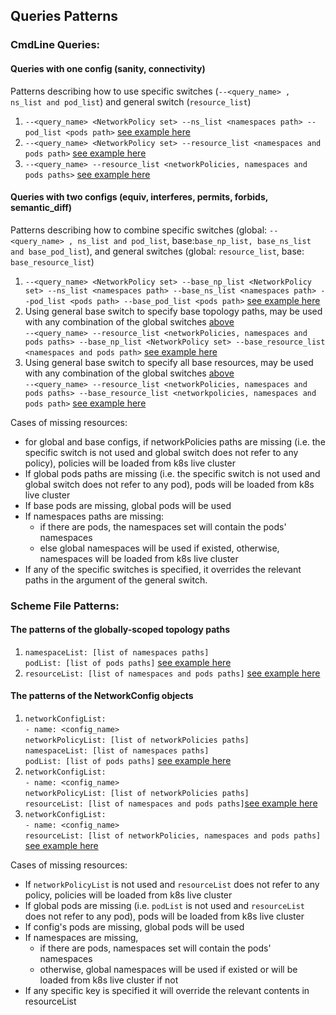 ## Queries Patterns
### CmdLine Queries:
#### Queries with one config (sanity, connectivity)
Patterns describing how to use specific switches (`--<query_name> , ns_list and pod_list`) and general switch (`resource_list`)
1. `--<query_name> <NetworkPolicy set> --ns_list <namespaces path> --pod_list <pods path>` [see example here](../tests/k8s_cmdline_tests.yaml#L1-L8)
2. `--<query_name> <NetworkPolicy set> --resource_list <namespaces and pods path>` [see example here](../tests/k8s_cmdline_tests.yaml#L232-L237) 
3. `--<query_name> --resource_list <networkPolicies, namespaces and pods paths>` [see example here](../tests/k8s_cmdline_tests.yaml#L239-L245) 
#### Queries with two configs (equiv, interferes, permits, forbids, semantic_diff)
Patterns describing how to combine specific switches (global: `--<query_name> , ns_list and pod_list`, base:`base_np_list, base_ns_list and base_pod_list`), and general switches (global: `resource_list`, base: `base_resource_list`)
1. `--<query_name> <NetworkPolicy set> --base_np_list <NetworkPolicy set> --ns_list <namespaces path> --base_ns_list <namespaces path> --pod_list <pods path> --base_pod_list <pods path>` [see example here](../tests/k8s_cmdline_tests.yaml#L88-L97) 
2. Using general base switch to specify base topology paths, may be used with any combination of the global switches [above](#queries-with-one-config)\
`--<query_name> --resource_list <networkPolicies, namespaces and pods paths> --base_np_list <NetworkPolicy set> --base_resource_list <namespaces and pods path>` [see example here](../tests/k8s_cmdline_tests.yaml#L274-L282)
3. Using general base switch to specify all base resources, may be used with any combination of the global switches [above](#queries-with-one-config)\
`--<query_name> --resource_list <networkPolicies, namespaces and pods paths> --base_resource_list <networkpolicies, namespaces and pods path>` [see example here](../tests/k8s_cmdline_tests.yaml#L293-L302)

Cases of missing resources:
- for global and base configs, if networkPolicies paths are missing (i.e. the specific switch is not used and global switch does not refer to any policy), policies will be loaded from k8s live cluster
- If global pods paths are missing (i.e. the specific switch is not used and global switch does not refer to any pod), pods will be loaded from k8s live cluster
- If base pods are missing, global pods will be used 
- If namespaces paths are missing:
    - if there are pods, the namespaces set will contain the pods' namespaces
    - else global namespaces will be used if existed, otherwise, namespaces will be loaded from k8s live cluster
- If any of the specific switches is specified, it overrides the relevant paths in the argument of the general switch.
    
### Scheme File Patterns:
#### The patterns of the globally-scoped topology paths
1. `namespaceList: [list of namespaces paths]`\
`podList: [list of pods paths]` [see example here](../tests/k8s_testcases/example_policies/demo_short/demo2-scheme.yaml#L1-L2)
2. `resourceList: [list of namespaces and pods paths]` [see example here ](../tests/k8s_testcases/example_policies/demo_short/demo1-topology-resourcelist-scheme.yaml#L1-L3)
#### The patterns of the NetworkConfig objects
1. `networkConfigList:`\
  `- name: <config_name>`\
    `networkPolicyList: [list of networkPolicies paths]`\
    `namespaceList: [list of namespaces paths]`\
    `podList: [list of pods paths]` [see example here](../tests/k8s_testcases/example_policies/tests-different-topologies/semanticDiff-different-topologies-scheme.yaml#L17-L22)
2. `networkConfigList:`\
  `- name: <config_name>`\
    `networkPolicyList: [list of networkPolicies paths]`\
    `resourceList: [list of namespaces and pods paths]`[see example here](../tests/k8s_testcases/example_policies/testcase10-nameSpace-podSelector/testcase10-all-resources-in-one-key-scheme.yaml#L5-L11)
3. `networkConfigList:`\
  `- name: <config_name>`\
    `resourceList: [list of networkPolicies, namespaces and pods paths]` [see example here ](../tests/k8s_testcases/example_policies/resourcelist-one-path-example/resource-path-scheme.yaml#L3-L7)

Cases of missing resources:
- If `networkPolicyList` is not used and `resourceList` does not refer to any policy, policies will be loaded from k8s live cluster
- If global pods are missing (i.e. `podList` is not used and `resourceList` does not refer to any pod), pods will be loaded from k8s live cluster
- If config's pods are missing, global pods will be used
- If namespaces are missing,
  - if there are pods, namespaces set will contain the pods' namespaces
  - otherwise, global namespaces will be used if existed or will be loaded from k8s live cluster if not
- If any specific key is specified it will override the relevant contents in resourceList


